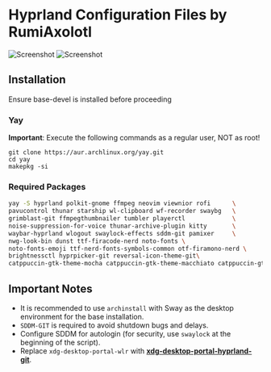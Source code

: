 # Hyprland Configuration Files by RumiAxolotl

![Screenshot](https://github.com/RumiAxolotl/hyprland-config/raw/main/darkmode.png)
![Screenshot](https://github.com/RumiAxolotl/hyprland-config/raw/main/lightmode.png)

## Installation

Ensure base-devel is installed before proceeding

### Yay

**Important**: Execute the following commands as a regular user, NOT as root!

```
git clone https://aur.archlinux.org/yay.git
cd yay
makepkg -si
```

### Required Packages

``` bash
yay -S hyprland polkit-gnome ffmpeg neovim viewnior rofi      \
pavucontrol thunar starship wl-clipboard wf-recorder swaybg   \
grimblast-git ffmpegthumbnailer tumbler playerctl             \
noise-suppression-for-voice thunar-archive-plugin kitty       \
waybar-hyprland wlogout swaylock-effects sddm-git pamixer     \
nwg-look-bin dunst ttf-firacode-nerd noto-fonts \
noto-fonts-emoji ttf-nerd-fonts-symbols-common otf-firamono-nerd \
brightnessctl hyprpicker-git reversal-icon-theme-git\
catppuccin-gtk-theme-mocha catppuccin-gtk-theme-macchiato catppuccin-gtk-theme-frappe catppuccin-gtk-theme-latte
```

## Important Notes

- It is recommended to use `archinstall` with Sway as the desktop environment for the base installation.
- `SDDM-GIT` is required to avoid shutdown bugs and delays.
- Configure SDDM for autologin (for security, use `swaylock` at the beginning of the script).
- Replace `xdg-desktop-portal-wlr` with **[xdg-desktop-portal-hyprland-git](https://wiki.hyprland.org/hyprland-wiki/pages/Useful-Utilities/Hyprland-desktop-portal/)**.

